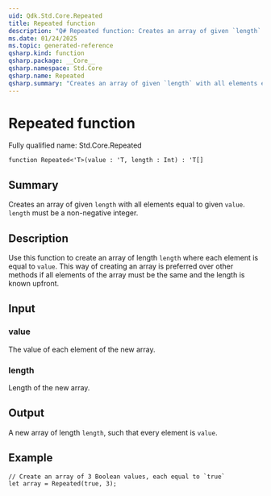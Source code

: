```yaml
---
uid: Qdk.Std.Core.Repeated
title: Repeated function
description: "Q# Repeated function: Creates an array of given `length` with all elements equal to given `value`. `length` must be a non-negative integer."
ms.date: 01/24/2025
ms.topic: generated-reference
qsharp.kind: function
qsharp.package: __Core__
qsharp.namespace: Std.Core
qsharp.name: Repeated
qsharp.summary: "Creates an array of given `length` with all elements equal to given `value`. `length` must be a non-negative integer."
---
```


# Repeated function

Fully qualified name: Std.Core.Repeated

```qsharp
function Repeated<'T>(value : 'T, length : Int) : 'T[]
```

## Summary
Creates an array of given `length` with all elements equal to given
`value`. `length` must be a non-negative integer.

## Description
Use this function to create an array of length `length` where each
element is equal to `value`. This way of creating an array is preferred
over other methods if all elements of the array must be the same and
the length is known upfront.

## Input
### value
The value of each element of the new array.
### length
Length of the new array.

## Output
A new array of length `length`, such that every element is `value`.

## Example
```qsharp
// Create an array of 3 Boolean values, each equal to `true`
let array = Repeated(true, 3);
```
